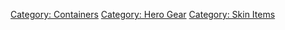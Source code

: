 [Category: Containers](Category:_Containers "wikilink") [Category: Hero
Gear](Category:_Hero_Gear "wikilink") [Category: Skin
Items](Category:_Skin_Items "wikilink")
